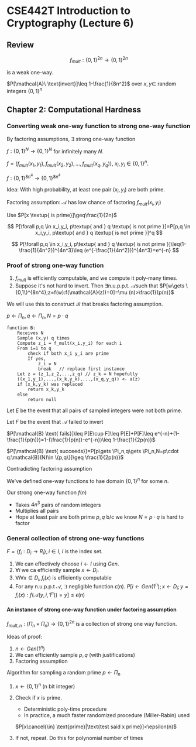 # CSE442T Introduction to Cryptography (Lecture 6)

## Review

$$
f_{mult}:\{0,1\}^{2n}\to \{0,1\}^{2n}
$$

is a weak one-way.

$P[\mathcal{A}\ \text{invert}]\leq 1-\frac{1}{8n^2}$ over $x,y\in$ random integers $\{0,1\}^n$

## Chapter 2: Computational Hardness

### Converting weak one-way function to strong one-way function

By factoring assumptions, $\exists$ strong one-way function

$f:\{0,1\}^N\to \{0,1\}^N$ for infinitely many $N$.

$f=\left(f_{mult}(x_1,y_1),f_{mult}(x_2,y_2),\dots,f_{mult}(x_q,y_q)\right)$, $x_i,y_i\in \{0,1\}^n$.

$f:\{0,1\}^{8n^4}\to \{0,1\}^{8n^4}$

Idea: With high probability, at least one pair $(x_i,y_i)$ are both prime.

Factoring assumption: $\mathcal{A}$ has low chance of factoring $f_{mult}(x_i,y_i)$

Use $P[x \textup{ is prime}]\geq\frac{1}{2n}$

$$
P[\forall p,q \in x_i,y_i, p\textup{ and } q \textup{ is not prime }]=P[p,q \in x_i,y_i, p\textup{ and } q \textup{ is not prime }]^q
$$

$$
P[\forall p,q \in x_i,y_i, p\textup{ and } q \textup{ is not prime }]\leq(1-\frac{1}{4n^2})^{4n^3}\leq (e^{-\frac{1}{4n^2}})^{4n^3}=e^{-n}
$$

### Proof of strong one-way function

1. $f_{mult}$ is efficiently computable, and we compute it poly-many times.
2. Suppose it's not hard to invert. Then
    $\exists \text{n.u.p.p.t.}\ \mathcal{A}$such that $P[w\gets \{0,1\}^{8n^4};z=f(w):f(\mathcal{A}(z))=0]=\mu (n)>\frac{1}{p(n)}$

We will use this to construct $\mathcal{B}$ that breaks factoring assumption.

$p\gets \Pi_n,q\gets \Pi_n,N=p\cdot q$

```psudocode
function B:
    Receives N
    Sample (x,y) q times
    Compute z_i = f_mult(x_i,y_i) for each i
    From i=1 to q
        check if both x_i y_i are prime
        If yes,
            z_i = N
            break   // replace first instance
    Let z = (z_1,z_2,...,z_q) // z_k = N hopefully
    ((x_1,y_1),...,(x_k,y_k),...,(x_q,y_q)) <- a(z)
    if (x_k,y_k) was replaced
        return x_k,y_k
    else
        return null
```

Let $E$ be the event that all pairs of sampled integers were not both prime.

Let $F$ be the event that $\mathcal{A}$ failed to invert

$P[\mathcal{B} \text{ fails}]\leq P[E\cup F]\leq P[E]+P[F]\leq e^{-n}+(1-\frac{1}{p(n)})=1-(\frac{1}{p(n)}-e^{-n})\leq 1-\frac{1}{2p(n)}$

$P[\mathcal{B} \text{ succeeds}]=P[p\gets \Pi_n,q\gets \Pi_n,N=p\cdot q:\mathcal{B}(N)\in \{p,q\}]\geq \frac{1}{2p(n)}$

Contradicting factoring assumption

We've defined one-way functions to hae domain $\{0,1\}^n$ for some $n$.

Our strong one-way function $f(n)$

- Takes $4n^3$ pairs of random integers
- Multiplies all pairs
- Hope at least pair are both prime $p,q$ b/c we know $N=p\cdot q$ is hard to factor

### General collection of strong one-way functions

$F=\{f_i:D_i\to R_i\},i\in I$, $I$ is the index set.

1. We can effectively choose $i\gets I$ using $Gen$.
2. $\forall i$ we ca efficiently sample $x\gets D_i$.
3. $\forall i\forall x\in D_i,f_i(x)$ is efficiently computable
4. For any n.u.p.p.t $\mathcal{A}$, $\exists$ negligible function $\epsilon (n)$.
    $P[i\gets Gen(1^n);x\gets D_i;y=f_i(x):f(\mathcal{A}(y,i,1^n))=y]\leq \epsilon(n)$

#### An instance of strong one-way function under factoring assumption

$f_{mult,n}:(\Pi_n\times \Pi_n)\to \{0,1\}^{2n}$ is a collection of strong one way function.

Ideas of proof:

1. $n\gets Gen(1^n)$
2. We can efficiently sample $p,q$ (with justifications)
3. Factoring assumption

Algorithm for sampling a random prime $p\gets \Pi_n$

1. $x\gets \{0,1\}^n$ (n bit integer)
2. Check if $x$ is prime.
   - Deterministic poly-time procedure
   - In practice, a much faster randomized procedure (Miller-Rabin) used

    $P[x\cancel{\in} \text{prime}|\text{test said x prime}]<\epsilon(n)$

3. If not, repeat. Do this for polynomial number of times
